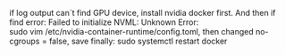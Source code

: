 if log output can`t find GPU device, install nvidia docker first. And then if find error: Failed to initialize NVML: Unknown Error:<br>
sudo vim /etc/nvidia-container-runtime/config.toml, then changed no-cgroups = false, save
finally: sudo systemctl restart docker
